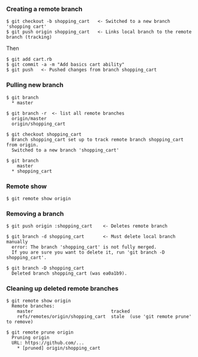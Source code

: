 ### Creating a remote branch
```
$ git checkout -b shopping_cart   <- Switched to a new branch 'shopping cart'
$ git push origin shopping_cart   <- Links local branch to the remote branch (tracking)
```
Then
```
$ git add cart.rb
$ git commit -a -m "Add basics cart ability"
$ git push   <- Pushed changes from branch shopping_cart
```
### Pulling new branch
```
$ git branch
  * master
```
```
$ git branch -r  <- list all remote branches
  origin/master
  origin/shopping_cart
```
```
$ git checkout shopping_cart
  Branch shopping_cart set up to track remote branch shopping_cart from origin.
  Switched to a new branch 'shopping_cart'
```
```
$ git branch
    master
  * shopping_cart
```
### Remote show
```
$ git remote show origin
```
### Removing a branch
```
$ git push origin :shopping_cart    <- Deletes remote branch
```
```
$ git branch -d shopping_cart       <- Must delete local branch manually
  error: The branch 'shopping_cart' is not fully merged.
  If you are sure you want to delete it, run 'git branch -D shopping_cart'.
```
```
$ git branch -D shopping_cart
  Deleted branch shopping_cart (was ea0a1b9).
```
### Cleaning up deleted remote branches
```
$ git remote show origin  
  Remote branches:
    master                             tracked
    refs/remotes/origin/shopping_cart  stale  (use 'git remote prune' to remove)
```
```
$ git remote prune origin
  Pruning origin
  URL: https://github.com/...
    * [pruned] origin/shopping_cart
```